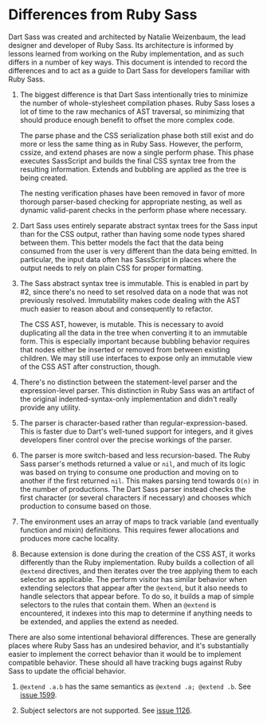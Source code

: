 # Differences from Ruby Sass

Dart Sass was created and architected by Natalie Weizenbaum, the lead designer
and developer of Ruby Sass. Its architecture is informed by lessons learned from
working on the Ruby implementation, and as such differs in a number of key ways.
This document is intended to record the differences and to act as a guide to
Dart Sass for developers familiar with Ruby Sass.

1. The biggest difference is that Dart Sass intentionally tries to minimize the
   number of whole-stylesheet compilation phases. Ruby Sass loses a lot of time
   to the raw mechanics of AST traversal, so minimizing that should produce
   enough benefit to offset the more complex code.

   The parse phase and the CSS serialization phase both still exist and do more
   or less the same thing as in Ruby Sass. However, the perform, cssize, and
   extend phases are now a single perform phase. This phase executes SassScript
   and builds the final CSS syntax tree from the resulting information. Extends
   and bubbling are applied as the tree is being created.

   The nesting verification phases have been removed in favor of more thorough
   parser-based checking for appropriate nesting, as well as dynamic
   valid-parent checks in the perform phase where necessary.

2. Dart Sass uses entirely separate abstract syntax trees for the Sass input
   than for the CSS output, rather than having some node types shared between
   them. This better models the fact that the data being consumed from the user
   is very different than the data being emitted. In particular, the input data
   often has SassScript in places where the output needs to rely on plain CSS
   for proper formatting.

3. The Sass abstract syntax tree is immutable. This is enabled in part by #2,
   since there's no need to set resolved data on a node that was not previously
   resolved. Immutability makes code dealing with the AST much easier to reason
   about and consequently to refactor.

   The CSS AST, however, is mutable. This is necessary to avoid duplicating all
   the data in the tree when converting it to an immutable form. This is
   especially important because bubbling behavior requires that nodes either be
   inserted or removed from between existing children. We may still use
   interfaces to expose only an immutable view of the CSS AST after
   construction, though.

4. There's no distinction between the statement-level parser and the
   expression-level parser. This distinction in Ruby Sass was an artifact of the
   original indented-syntax-only implementation and didn't really provide any
   utility.

5. The parser is character-based rather than regular-expression-based. This is
   faster due to Dart's well-tuned support for integers, and it gives developers
   finer control over the precise workings of the parser.

6. The parser is more switch-based and less recursion-based. The Ruby Sass
   parser's methods returned a value or `nil`, and much of its logic was based
   on trying to consume one production and moving on to another if the first
   returned `nil`. This makes parsing tend towards `O(n)` in the number of
   productions. The Dart Sass parser instead checks the first character (or
   several characters if necessary) and chooses which production to consume
   based on those.

7. The environment uses an array of maps to track variable (and eventually
   function and mixin) definitions. This requires fewer allocations and produces
   more cache locality.

8. Because extension is done during the creation of the CSS AST, it works
   differently than the Ruby implementation. Ruby builds a collection of all
   `@extend` directives, and then iterates over the tree applying them to each
   selector as applicable. The perform visitor has similar behavior when
   extending selectors that appear after the `@extend`, but it also needs to
   handle selectors that appear before. To do so, it builds a map of simple
   selectors to the rules that contain them. When an `@extend` is encountered,
   it indexes into this map to determine if anything needs to be extended, and
   applies the extend as needed.

There are also some intentional behavioral differences. These are generally
places where Ruby Sass has an undesired behavior, and it's substantially easier
to implement the correct behavior than it would be to implement compatible
behavior. These should all have tracking bugs against Ruby Sass to update the
official behavior.

1. `@extend .a.b` has the same semantics as `@extend .a; @extend .b`. See
   [issue 1599][].

2. Subject selectors are not supported. See [issue 1126][].

[issue 1599]: https://github.com/sass/sass/issues/1599
[issue 1126]: https://github.com/sass/sass/issues/1126

